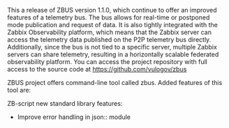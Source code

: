 This a release of ZBUS version 1.1.0, which continue to offer an improved features of a telemetry bus. The bus allows for real-time or postponed mode publication and request of data. It is also tightly integrated with the Zabbix Observability platform, which means that the Zabbix server can access the telemetry data published on the P2P telemetry bus directly. Additionally, since the bus is not tied to a specific server, multiple Zabbix servers can share telemetry, resulting in a horizontally scalable federated observability platform. You can access the project repository with full access to the source code at https://github.com/vulogov/zbus

ZBUS project offers command-line tool called zbus. Added features of this tool are:


ZB-script new standard library features:

* Improve error handling in json:: module
